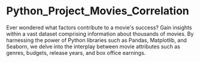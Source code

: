 # Python_Project_Movies_Correlation
Ever wondered what factors contribute to a movie's success? Gain insights within a vast dataset comprising information about thousands of movies. By harnessing the power of Python libraries such as Pandas, Matplotlib, and Seaborn, we delve into the interplay between movie attributes such as genres, budgets, release years, and box office earnings.
